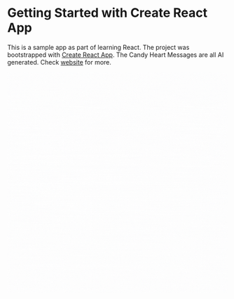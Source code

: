 # Getting Started with Create React App

This is a sample app as part of learning React. The project was bootstrapped with [Create React App](https://github.com/facebook/create-react-app). The Candy Heart Messages are all AI generated. Check [website](https://www.aiweirdness.com/candy-heart-messages-written-by-a-18-02-09/) for more.

![react progress page](src/assets/reactProgress.gif)
